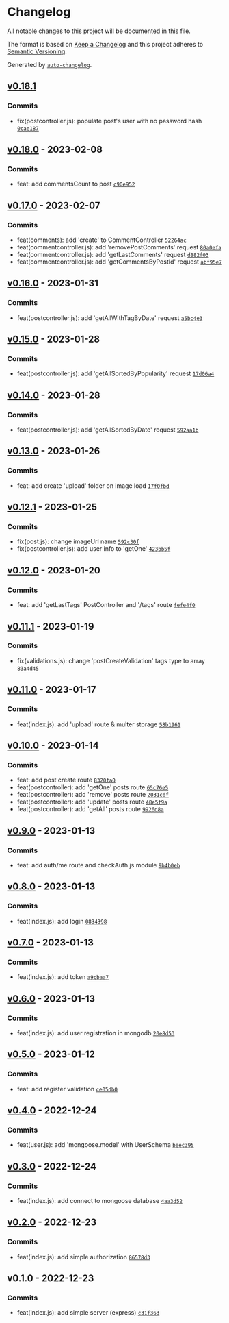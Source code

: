 # Changelog

All notable changes to this project will be documented in this file.

The format is based on [Keep a Changelog](https://keepachangelog.com/en/1.0.0/)
and this project adheres to [Semantic Versioning](https://semver.org/spec/v2.0.0.html).

Generated by [`auto-changelog`](https://github.com/CookPete/auto-changelog).

## [v0.18.1](https://github.com/WhiteDevilMan/mern-blog-backend/compare/v0.18.0...v0.18.1)

### Commits

- fix(postcontroller.js): populate post's user with no password hash [`0cae187`](https://github.com/WhiteDevilMan/mern-blog-backend/commit/0cae18739e8dc602c6e18f7b4055e66e4dc3b055)

## [v0.18.0](https://github.com/WhiteDevilMan/mern-blog-backend/compare/v0.17.0...v0.18.0) - 2023-02-08

### Commits

- feat: add commentsCount to post [`c90e952`](https://github.com/WhiteDevilMan/mern-blog-backend/commit/c90e952c71114f3a960834de40ceff64bbe3e08e)

## [v0.17.0](https://github.com/WhiteDevilMan/mern-blog-backend/compare/v0.16.0...v0.17.0) - 2023-02-07

### Commits

- feat(comments): add 'create' to CommentController [`52264ac`](https://github.com/WhiteDevilMan/mern-blog-backend/commit/52264acebdd5d2837c5c3c805c888c29e66582a6)
- feat(commentcontroller.js): add 'removePostComments' request [`80a0efa`](https://github.com/WhiteDevilMan/mern-blog-backend/commit/80a0efac0ea71f5661ea90fd8b234aa444a5b175)
- feat(commentcontroller.js): add 'getLastComments' request [`d882f03`](https://github.com/WhiteDevilMan/mern-blog-backend/commit/d882f03245b949fa9b8d5bb4e60b8e076998ae6f)
- feat(commentcontroller.js): add 'getCommentsByPostId' request [`abf95e7`](https://github.com/WhiteDevilMan/mern-blog-backend/commit/abf95e7f990ed604ffdfe1af618dcd7fd453e2fc)

## [v0.16.0](https://github.com/WhiteDevilMan/mern-blog-backend/compare/v0.15.0...v0.16.0) - 2023-01-31

### Commits

- feat(postcontroller.js): add 'getAllWithTagByDate' request [`a5bc4e3`](https://github.com/WhiteDevilMan/mern-blog-backend/commit/a5bc4e35003779cfa0917b69d400bc57c86cc71f)

## [v0.15.0](https://github.com/WhiteDevilMan/mern-blog-backend/compare/v0.14.0...v0.15.0) - 2023-01-28

### Commits

- feat(postcontroller.js): add 'getAllSortedByPopularity' request [`17d06a4`](https://github.com/WhiteDevilMan/mern-blog-backend/commit/17d06a440e7c3fa38a03a258d35756b44b5f7776)

## [v0.14.0](https://github.com/WhiteDevilMan/mern-blog-backend/compare/v0.13.0...v0.14.0) - 2023-01-28

### Commits

- feat(postcontroller.js): add 'getAllSortedByDate' request [`592aa1b`](https://github.com/WhiteDevilMan/mern-blog-backend/commit/592aa1b7d1549e74dcf25dae3d06d708a89c7b22)

## [v0.13.0](https://github.com/WhiteDevilMan/mern-blog-backend/compare/v0.12.1...v0.13.0) - 2023-01-26

### Commits

- feat: add create 'upload' folder on image load [`17f0fbd`](https://github.com/WhiteDevilMan/mern-blog-backend/commit/17f0fbd9495ffa3e480216ec71d38639b49b16d6)

## [v0.12.1](https://github.com/WhiteDevilMan/mern-blog-backend/compare/v0.12.0...v0.12.1) - 2023-01-25

### Commits

- fix(post.js): change imageUrl name [`592c30f`](https://github.com/WhiteDevilMan/mern-blog-backend/commit/592c30f86a7578e369a67b25dd16c7f31753cca9)
- fix(postcontroller.js): add user info to 'getOne' [`423bb5f`](https://github.com/WhiteDevilMan/mern-blog-backend/commit/423bb5f5d3ffebd7355355e43c1391d11f2cfeef)

## [v0.12.0](https://github.com/WhiteDevilMan/mern-blog-backend/compare/v0.11.1...v0.12.0) - 2023-01-20

### Commits

- feat: add 'getLastTags' PostController and '/tags' route [`fefe4f0`](https://github.com/WhiteDevilMan/mern-blog-backend/commit/fefe4f0b1e8f5bf9bbaf6f253f87f7c69bcd7d29)

## [v0.11.1](https://github.com/WhiteDevilMan/mern-blog-backend/compare/v0.11.0...v0.11.1) - 2023-01-19

### Commits

- fix(validations.js): change 'postCreateValidation' tags type to array [`83a4d45`](https://github.com/WhiteDevilMan/mern-blog-backend/commit/83a4d450fcb9a717d9ea7017e3fe1e8a7383dde7)

## [v0.11.0](https://github.com/WhiteDevilMan/mern-blog-backend/compare/v0.10.0...v0.11.0) - 2023-01-17

### Commits

- feat(index.js): add 'upload' route & multer storage [`58b1961`](https://github.com/WhiteDevilMan/mern-blog-backend/commit/58b19618a553b09d8ce1987bf3010053a5520797)

## [v0.10.0](https://github.com/WhiteDevilMan/mern-blog-backend/compare/v0.9.0...v0.10.0) - 2023-01-14

### Commits

- feat: add post create route [`8320fa0`](https://github.com/WhiteDevilMan/mern-blog-backend/commit/8320fa005abd6af5f533797f6d52cf7f20566c2a)
- feat(postcontroller): add 'getOne' posts route [`65c76e5`](https://github.com/WhiteDevilMan/mern-blog-backend/commit/65c76e587d93c6bf7f22961a09852da237ab812c)
- feat(postcontroller): add 'remove' posts route [`2031cdf`](https://github.com/WhiteDevilMan/mern-blog-backend/commit/2031cdfecb9335d3197fc8e2baa05cda68e4e5bf)
- feat(postcontroller): add 'update' posts route [`48e5f9a`](https://github.com/WhiteDevilMan/mern-blog-backend/commit/48e5f9a553b783bdae8279a9c29185d05aa97359)
- feat(postcontroller): add 'getAll' posts route [`9926d8a`](https://github.com/WhiteDevilMan/mern-blog-backend/commit/9926d8afaa56b585b8be0afa293447237f8f8e55)

## [v0.9.0](https://github.com/WhiteDevilMan/mern-blog-backend/compare/v0.8.0...v0.9.0) - 2023-01-13

### Commits

- feat: add auth/me route and checkAuth.js module [`9b4b0eb`](https://github.com/WhiteDevilMan/mern-blog-backend/commit/9b4b0eb4e1093ccc6b1312439a48a9c0b1e0a1c5)

## [v0.8.0](https://github.com/WhiteDevilMan/mern-blog-backend/compare/v0.7.0...v0.8.0) - 2023-01-13

### Commits

- feat(index.js): add login [`0834398`](https://github.com/WhiteDevilMan/mern-blog-backend/commit/08343987c931e7e9c27e0996dafbf51f489424b1)

## [v0.7.0](https://github.com/WhiteDevilMan/mern-blog-backend/compare/v0.6.0...v0.7.0) - 2023-01-13

### Commits

- feat(index.js): add token [`a9cbaa7`](https://github.com/WhiteDevilMan/mern-blog-backend/commit/a9cbaa77073c9b2966a21cc90f1eb2edccd4721a)

## [v0.6.0](https://github.com/WhiteDevilMan/mern-blog-backend/compare/v0.5.0...v0.6.0) - 2023-01-13

### Commits

- feat(index.js): add user registration in mongodb [`20e8d53`](https://github.com/WhiteDevilMan/mern-blog-backend/commit/20e8d53ca932a75bd482741763fd6415d88c28da)

## [v0.5.0](https://github.com/WhiteDevilMan/mern-blog-backend/compare/v0.4.0...v0.5.0) - 2023-01-12

### Commits

- feat: add register validation [`ce05db0`](https://github.com/WhiteDevilMan/mern-blog-backend/commit/ce05db0c9182d6cc8a11d279a3cd42368ed761da)

## [v0.4.0](https://github.com/WhiteDevilMan/mern-blog-backend/compare/v0.3.0...v0.4.0) - 2022-12-24

### Commits

- feat(user.js): add 'mongoose.model' with UserSchema [`beec395`](https://github.com/WhiteDevilMan/mern-blog-backend/commit/beec395954d3c8d37aa4a3cf48f079a73a2c286c)

## [v0.3.0](https://github.com/WhiteDevilMan/mern-blog-backend/compare/v0.2.0...v0.3.0) - 2022-12-24

### Commits

- feat(index.js): add connect to mongoose database [`4aa3d52`](https://github.com/WhiteDevilMan/mern-blog-backend/commit/4aa3d52e931e34fb6ae13a34e7053bff8f871612)

## [v0.2.0](https://github.com/WhiteDevilMan/mern-blog-backend/compare/v0.1.0...v0.2.0) - 2022-12-23

### Commits

- feat(index.js): add simple authorization [`86578d3`](https://github.com/WhiteDevilMan/mern-blog-backend/commit/86578d3d0bb756adda93cdd0a31f75d805cc9fa1)

## v0.1.0 - 2022-12-23

### Commits

- feat(index.js): add simple server (express) [`c31f363`](https://github.com/WhiteDevilMan/mern-blog-backend/commit/c31f3635c773eb37ab91fa660657d1c351fc13c0)
